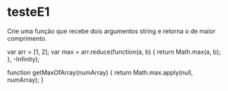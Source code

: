 # testeE1
Crie uma função que recebe dois argumentos string e retorna o de maior comprimento.

 var arr = [1, 2];
var max = arr.reduce(function(a, b) {
  return Math.max(a, b);
}, -Infinity);

function getMaxOfArray(numArray) {
    return Math.max.apply(null, numArray);
}
